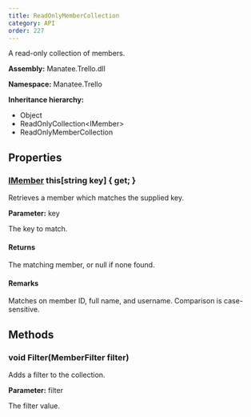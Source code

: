 ```yaml
---
title: ReadOnlyMemberCollection
category: API
order: 227
---
```


A read-only collection of members.

**Assembly:** Manatee.Trello.dll

**Namespace:** Manatee.Trello

**Inheritance hierarchy:**

- Object
- ReadOnlyCollection&lt;IMember&gt;
- ReadOnlyMemberCollection

## Properties

### [IMember](../IMember#imember) this[string key] { get; }

Retrieves a member which matches the supplied key.

**Parameter:** key

The key to match.

#### Returns

The matching member, or null if none found.

#### Remarks

Matches on member ID, full name, and username. Comparison is case-sensitive.

## Methods

### void Filter(MemberFilter filter)

Adds a filter to the collection.

**Parameter:** filter

The filter value.

